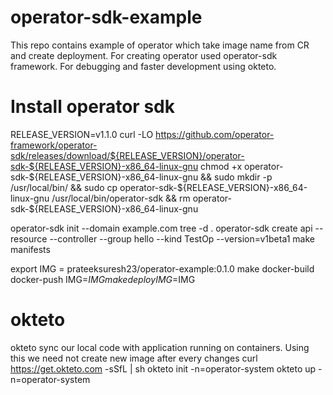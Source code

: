 # operator-sdk-example

This repo contains example of operator which take image name from CR and create deployment. For creating operator used operator-sdk framework. For debugging and faster development using okteto.

# Install operator sdk
RELEASE_VERSION=v1.1.0
curl -LO https://github.com/operator-framework/operator-sdk/releases/download/${RELEASE_VERSION}/operator-sdk-${RELEASE_VERSION}-x86_64-linux-gnu
chmod +x operator-sdk-${RELEASE_VERSION}-x86_64-linux-gnu && sudo mkdir -p /usr/local/bin/ && sudo cp operator-sdk-${RELEASE_VERSION}-x86_64-linux-gnu /usr/local/bin/operator-sdk && rm operator-sdk-${RELEASE_VERSION}-x86_64-linux-gnu


operator-sdk init --domain example.com
tree -d .
operator-sdk create api --resource --controller --group hello --kind TestOp --version=v1beta1
make manifests

export IMG = prateeksuresh23/operator-example:0.1.0
make docker-build docker-push IMG=$IMG
make deploy IMG=$IMG

# okteto
okteto sync our local code with application running on containers. Using this we need not create new image after every changes
curl https://get.okteto.com -sSfL | sh
okteto init -n=operator-system
okteto up -n=operator-system